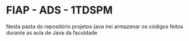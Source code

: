 # FIAP - ADS - 1TDSPM

Nesta pasta do repositório projetos-java irei armazenar os códigos feitos durante as aula de Java da faculdade
